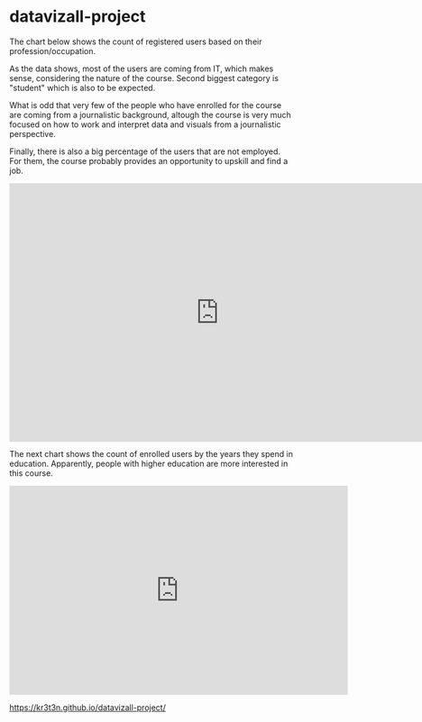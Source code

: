 # datavizall-project
The chart below shows the count of registered users based on their profession/occupation.

As the data shows, most of the users are coming from IT, which makes sense, considering the nature of the course. Second biggest category is "student" which is also to be expected. 

What is odd that very few of the people who have enrolled for the course are coming from a journalistic background, altough the course is very much focused on how to work and interpret data and visuals from a journalistic perspective.

Finally, there is also a big percentage of the users that are not employed. For them, the course probably provides an opportunity to upskill and find a job.

<iframe width="741.5094339622642" height="458.5" seamless frameborder="0" scrolling="no" src="https://docs.google.com/spreadsheets/d/e/2PACX-1vRoIblW2Y2K5ZIgcuyu2fKEfY-yTJ--f7tW8IHo-V-0hsjSvbgWhCKEUkjMNOp7CvbF8pDotlZyPAuw/pubchart?oid=490260515&amp;format=interactive"></iframe>

The next chart shows the count of enrolled users by the years they spend in education. Apparently, people with higher education are more interested in this course. 

<iframe width="600" height="371" seamless frameborder="0" scrolling="no" src="https://docs.google.com/spreadsheets/d/e/2PACX-1vRoIblW2Y2K5ZIgcuyu2fKEfY-yTJ--f7tW8IHo-V-0hsjSvbgWhCKEUkjMNOp7CvbF8pDotlZyPAuw/pubchart?oid=800206886&amp;format=interactive"></iframe>

https://kr3t3n.github.io/datavizall-project/

